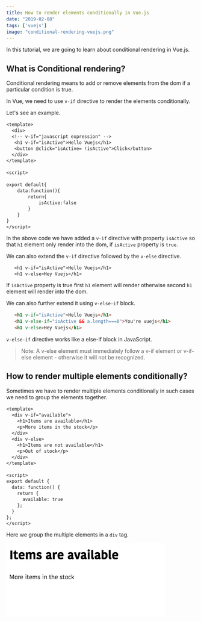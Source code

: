 ```yaml
---
title: How to render elements conditionally in Vue.js
date: "2019-02-08"
tags: ['vuejs']
image: "conditional-rendering-vuejs.png"
---
```


In this tutorial, we are going to learn about conditional rendering in
Vue.js.

## What is Conditional rendering?

Conditional rendering means to add or remove elements from the dom if a particular condition is true.


In Vue, we need to use `v-if` directive to render the elements conditionally.

Let's see an example.

```html{3}
<template>
  <div>
  <!-- v-if="javascript expression" -->
   <h1 v-if="isActive">Hello Vuejs</h1>
   <button @click="isActive= !isActive">Click</button>
  </div>
</template>

<script>

export default{
    data:function(){
        return{
            isActive:false
        }
    }
}
</script>
```
In the above code we have added a `v-if` directive with property `isActive` so that `h1` element only render into the dom, if `isActive` property is `true`.


We can also extend the `v-if` directive followed by the `v-else` directive.

```html{2}
   <h1 v-if="isActive">Hello Vuejs</h1>
   <h1 v-else>Hey Vuejs</h1>
```

If `isActive` property is true first `h1` element will render otherwise second `h1` element will render into the dom.

We can also further extend it using `v-else-if` block.

```html
   <h1 v-if="isActive">Hello Vuejs</h1>
   <h1 v-else-if="isActive && a.length===0">You're vuejs</h1>
   <h1 v-else>Hey Vuejs</h1>
```
`v-else-if` directive works like a  else-if block in JavaScript.

>Note: A v-else element must immediately follow a  v-if element or v-if-else element - otherwise it will not be recognized.



## How to render multiple elements conditionally?

Sometimes we have to render multiple elements conditionally in such cases we
need to group the elements together.

```html{2,6}
<template>
  <div v-if="available">
    <h1>Items are available</h1>
    <p>More items in the stock</p>
  </div>
  <div v-else>
    <h1>Items are not available</h1>
    <p>Out of stock</p>
  </div>
</template>

<script>
export default {
  data: function() {
    return {
      available: true
    };
  }
};
</script>

```

Here we group the multiple elements in a `div` tag.

![render-multiple-items-vuejs](render-multiple-items-vuejs.png)